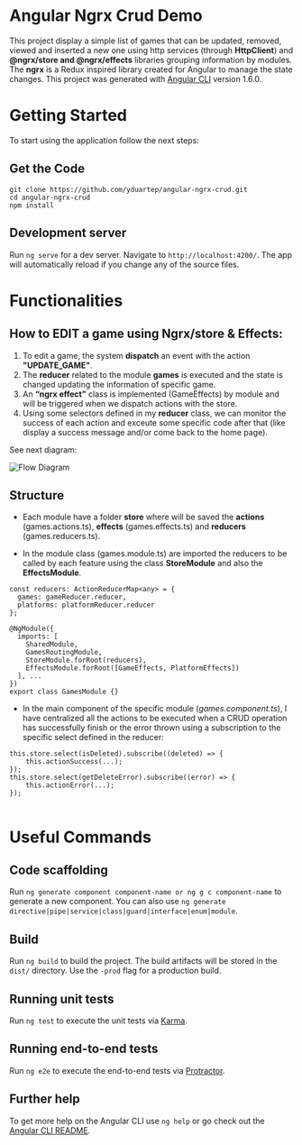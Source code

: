 # Angular Ngrx Crud Demo

This project display a simple list of games that can be updated, removed, viewed and inserted a new one using http services (through **HttpClient**) and **@ngrx/store and @ngrx/effects** libraries grouping information by modules. The **ngrx** is a Redux inspired library created for Angular to manage the state changes.
This project was generated with [Angular CLI](https://github.com/angular/angular-cli) version 1.6.0. 

# Getting Started
To start using the application follow the next steps:

## Get the Code
```
git clone https://github.com/yduartep/angular-ngrx-crud.git
cd angular-ngrx-crud
npm install
```

## Development server

Run `ng serve` for a dev server. Navigate to `http://localhost:4200/`. The app will automatically reload if you change any of the source files.

# Functionalities

## How to EDIT a game using Ngrx/store & Effects:
1. To edit a game, the system **dispatch** an event with the action **"UPDATE_GAME"**.
2. The **reducer** related to the module **games** is executed and the state is changed updating the information of specific game.
3. An **“ngrx effect”** class is implemented (GameEffects) by module and will be triggered when we dispatch actions with the store.
4. Using some selectors defined in my **reducer** class, we can monitor the success of each action and exceute some specific code after that (like display a success message and/or come back to the home page).

See next diagram:

![Flow Diagram](https://github.com/yduartep/angular-ngrx-crud/blob/master/Diagram%20ngrx.png)

## Structure
- Each module have a folder **store** where will be saved the **actions** (games.actions.ts), **effects** (games.effects.ts) and **reducers** (games.reducers.ts).

- In the module class (games.module.ts) are imported the reducers to be called by each feature using the class **StoreModule** and also the **EffectsModule**.

```
const reducers: ActionReducerMap<any> = {
  games: gameReducer.reducer,
  platforms: platformReducer.reducer
};

@NgModule({
  imports: [
    SharedModule,
    GamesRoutingModule,
    StoreModule.forRoot(reducers),
    EffectsModule.forRoot([GameEffects, PlatformEffects])
  ], ...
})
export class GamesModule {}
```

- In the main component of the specific module (*games.component.ts*), I have centralized all the actions to be executed when a CRUD operation has successfully finish or the error thrown using a subscription to the specific select defined in the reducer:

```
this.store.select(isDeleted).subscribe((deleted) => {
    this.actionSuccess(...);
});
this.store.select(getDeleteError).subscribe((error) => {
    this.actionError(...);
});
    
```
# Useful Commands

## Code scaffolding

Run `ng generate component component-name or ng g c component-name` to generate a new component. You can also use `ng generate directive|pipe|service|class|guard|interface|enum|module`.

## Build

Run `ng build` to build the project. The build artifacts will be stored in the `dist/` directory. Use the `-prod` flag for a production build.

## Running unit tests

Run `ng test` to execute the unit tests via [Karma](https://karma-runner.github.io).

## Running end-to-end tests

Run `ng e2e` to execute the end-to-end tests via [Protractor](http://www.protractortest.org/).

## Further help

To get more help on the Angular CLI use `ng help` or go check out the [Angular CLI README](https://github.com/angular/angular-cli/blob/master/README.md).
